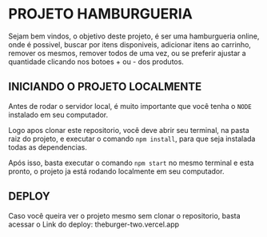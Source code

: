 # PROJETO HAMBURGUERIA

Sejam bem vindos, o objetivo deste projeto, é ser uma hamburgueria online, onde é possivel, buscar por itens disponiveis, adicionar itens ao carrinho, remover os mesmos, remover todos de uma vez, ou se preferir ajustar a quantidade clicando nos botoes + ou - dos produtos.

## INICIANDO O PROJETO LOCALMENTE

Antes de rodar o servidor local, é muito importante que você tenha o `NODE` instalado em seu computador.

Logo apos clonar este repositorio, você deve abrir seu terminal, na pasta raiz do projeto, e executar o comando `npm install`, para que seja instalada todas as dependencias.

Após isso, basta executar o comando `npm start` no mesmo terminal e esta pronto, o projeto ja está rodando localmente em seu computador.

## DEPLOY

Caso você queira ver o projeto mesmo sem clonar o repositorio, basta acessar o Link do deploy: theburger-two.vercel.app
